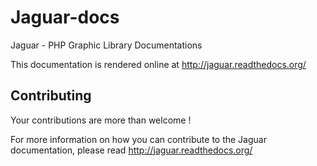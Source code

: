 Jaguar-docs
===========

Jaguar - PHP Graphic Library Documentations

This documentation is rendered online at http://jaguar.readthedocs.org/

Contributing
------------

Your contributions are more than welcome !

For more information on how you can contribute to the
Jaguar documentation, please read http://jaguar.readthedocs.org/
